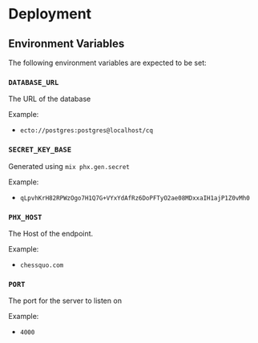 # Deployment

## Environment Variables

The following environment variables are expected to be set:

### `DATABASE_URL`

The URL of the database

Example:
- `ecto://postgres:postgres@localhost/cq`

### `SECRET_KEY_BASE`

Generated using `mix phx.gen.secret`

Example:
- `qLpvhKrH82RPWzOgo7H1Q7G+VYxYdAfRz6DoPFTyO2ae08MDxxaIH1ajP1Z0vMh0`

### `PHX_HOST`

The Host of the endpoint.

Example:
- `chessquo.com`

### `PORT`

The port for the server to listen on

Example:
- `4000`